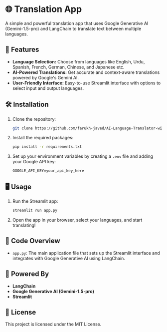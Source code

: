 # 🌐 Translation App

A simple and powerful translation app that uses Google Generative AI (Gemini-1.5-pro) and LangChain to translate text between multiple languages.

## 🚀 Features

- **Language Selection:** Choose from languages like English, Urdu, Spanish, French, German, Chinese, and Japanese etc.
- **AI-Powered Translations:** Get accurate and context-aware translations powered by Google's Gemini AI.
- **User-Friendly Interface:** Easy-to-use Streamlit interface with options to select input and output languages.

## 🛠️ Installation

1. Clone the repository:
   ```bash
   git clone https://github.com/farukh-javed/AI-Language-Translator-with-Gemini.git
   ```
2. Install the required packages:
   ```bash
   pip install -r requirements.txt
   ```
3. Set up your environment variables by creating a `.env` file and adding your Google API key:
   ```
   GOOGLE_API_KEY=your_api_key_here
   ```

## 🖥️ Usage

1. Run the Streamlit app:
   ```bash
   streamlit run app.py
   ```
2. Open the app in your browser, select your languages, and start translating!

## 📄 Code Overview

- `app.py`: The main application file that sets up the Streamlit interface and integrates with Google Generative AI using LangChain.

## 🤖 Powered By

- **LangChain**
- **Google Generative AI (Gemini-1.5-pro)**
- **Streamlit**

## 📝 License

This project is licensed under the MIT License.
